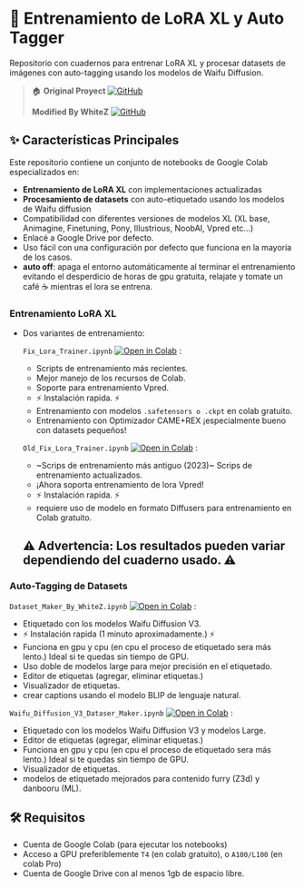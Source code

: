 # 🚀 Entrenamiento de LoRA XL y Auto Tagger
Repositorio con cuadernos para entrenar LoRA XL y procesar datasets de imágenes con auto-tagging usando los modelos de Waifu Diffusion.

>🏠 **Original Proyect** [![GitHub](https://raw.githubusercontent.com/hollowstrawberry/kohya-colab/main/assets/github.svg)](https://github.com/hollowstrawberry/kohya-colab) <p>
**Modified By WhiteZ** [![GitHub](https://raw.githubusercontent.com/hollowstrawberry/kohya-colab/main/assets/github.svg)](https://github.com/gwhitez/Lora-Trainer-XL) <p>

## ✨ Características Principales

Este repositorio contiene un conjunto de notebooks de Google Colab especializados en:
- **Entrenamiento de LoRA XL** con implementaciones actualizadas
- **Procesamiento de datasets** con auto-etiquetado usando los modelos de Waifu diffusion
- Compatibilidad con diferentes versiones de modelos XL (XL base, Animagine, Finetuning, Pony, Illustrious, NoobAI, Vpred etc...)
- Enlacé a Google Drive por defecto.
- Uso fácil con una configuración por defecto que funciona en la mayoría de los casos.
- **auto off**: apaga el entorno automáticamente al terminar el entrenamiento evitando el desperdicio de horas de gpu gratuita, relajate y tomate un café ☕ mientras el lora se entrena.

### Entrenamiento LoRA XL
- Dos variantes de entrenamiento:
  
  `Fix_Lora_Trainer.ipynb` [![Open in Colab](https://raw.githubusercontent.com/hollowstrawberry/kohya-colab/main/assets/colab-badge.svg)](https://colab.research.google.com/github/gwhitez/Lora-Trainer-XL/blob/main/Fix_Lora_Trainer_XL.ipynb) :
  - Scripts de entrenamiento más recientes.
  - Mejor manejo de los recursos de Colab.
  - Soporte para entrenamiento Vpred.
  - ⚡ Instalación rapida. ⚡
  - Entrenamiento con modelos `.safetensors o .ckpt` en colab gratuito.
  - Entrenamiento con Optimizador CAME+REX ¡especialmente bueno con datasets pequeños!
    
  `Old_Fix_Lora_Trainer.ipynb` [![Open in Colab](https://raw.githubusercontent.com/hollowstrawberry/kohya-colab/main/assets/colab-badge.svg)](https://colab.research.google.com/github/gwhitez/Lora-Trainer-XL/blob/main/Old_Fix_Lora_Trainer_XL.ipynb) :
  - ~Scrips de entrenamiento más antiguo (2023)~ Scrips de entrenamiento actualizados.
  - ¡Ahora soporta entrenamiento de lora Vpred!
  -  ⚡ Instalación rapida. ⚡
  - requiere uso de modelo en formato Diffusers para entrenamiento en Colab gratuito. <p>
  
  ## ⚠️ **Advertencia: Los resultados pueden variar dependiendo del cuaderno usado. ⚠️** 

### Auto-Tagging de Datasets
`Dataset_Maker_By_WhiteZ.ipynb` [![Open in Colab](https://raw.githubusercontent.com/hollowstrawberry/kohya-colab/main/assets/colab-badge.svg)](https://colab.research.google.com/github/gwhitez/Lora-Trainer-XL/blob/main/Dataset_Maker_By_WhiteZ.ipynb) :
- Etiquetado con los modelos Waifu Diffusion V3.
- ⚡ Instalación rapida (1 minuto aproximadamente.) ⚡
- Funciona en gpu y cpu (en cpu el proceso de etiquetado sera más lento.) Ideal si te quedas sin tiempo de GPU.
- Uso doble de modelos large para mejor precisión en el etiquetado.
- Editor de etiquetas (agregar, eliminar etiquetas.)
- Visualizador de etiquetas.
- crear captions usando el modelo BLIP de lenguaje natural.
  
`Waifu_Diffusion_V3_Dataser_Maker.ipynb`  [![Open in Colab](https://raw.githubusercontent.com/hollowstrawberry/kohya-colab/main/assets/colab-badge.svg)](https://colab.research.google.com/github/gwhitez/Lora-Trainer-XL/blob/main/Waifu_Diffusion_V3_Dataser_Maker.ipynb) :
- Etiquetado con los modelos Waifu Diffusion V3 y modelos Large.
- Editor de etiquetas (agregar, eliminar etiquetas.)
- Funciona en gpu y cpu (en cpu el proceso de etiquetado sera más lento.) Ideal si te quedas sin tiempo de GPU.
- Visualizador de etiquetas.
- modelos de etiquetado mejorados para contenido furry (Z3d) y danbooru (ML).


## 🛠 Requisitos

- Cuenta de Google Colab (para ejecutar los notebooks)
- Acceso a GPU preferiblemente `T4` (en colab gratuito), o `A100/L100` (en colab Pro)
- Cuenta de Google Drive con al menos 1gb de espacio libre.

